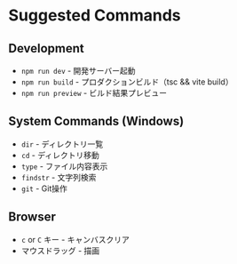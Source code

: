 # Suggested Commands

## Development
- `npm run dev` - 開発サーバー起動
- `npm run build` - プロダクションビルド（tsc && vite build）
- `npm run preview` - ビルド結果プレビュー

## System Commands (Windows)
- `dir` - ディレクトリ一覧
- `cd` - ディレクトリ移動
- `type` - ファイル内容表示
- `findstr` - 文字列検索
- `git` - Git操作

## Browser
- `c` or `C` キー - キャンバスクリア
- マウスドラッグ - 描画